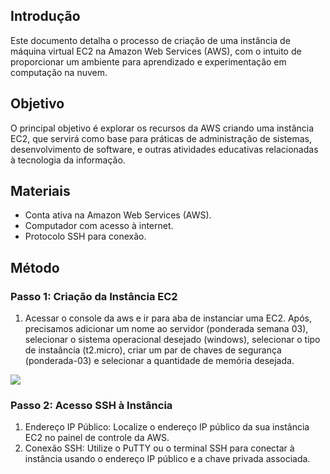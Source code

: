 ## Introdução

Este documento detalha o processo de criação de uma instância de máquina virtual EC2 na Amazon Web Services (AWS), com o intuito de proporcionar um ambiente para aprendizado e experimentação em computação na nuvem.

## Objetivo

O principal objetivo é explorar os recursos da AWS criando uma instância EC2, que servirá como base para práticas de administração de sistemas, desenvolvimento de software, e outras atividades educativas relacionadas à tecnologia da informação.

## Materiais

- Conta ativa na Amazon Web Services (AWS).
- Computador com acesso à internet.
- Protocolo SSH para conexão.

## Método

### Passo 1: Criação da Instância EC2

1. Acessar o console da aws e ir para aba de instanciar uma EC2. Após, precisamos adicionar um nome ao servidor (ponderada semana 03), selecionar o sistema operacional desejado (windows), selecionar o tipo de instaância (t2.micro), criar um par de chaves de segurança (ponderada-03) e selecionar a quantidade de memória desejada.

<img src="/ponderada-03/Captura de tela 2024-02-25 221731.jpg">

### Passo 2: Acesso SSH à Instância

1. Endereço IP Público: Localize o endereço IP público da sua instância EC2 no painel de controle da AWS.
2. Conexão SSH: Utilize o PuTTY ou o terminal SSH para conectar à instância usando o endereço IP público e a chave privada associada.
